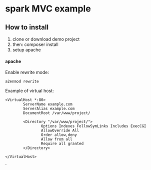 # spark MVC example

## How to install ##

1. clone or download demo project
2. then: composer install
3. setup apache

#### apache ####

Enable rewrite mode:

```
a2enmod rewrite
```

Example of virtual host:

```
<VirtualHost *:80>
        ServerName example.com
        ServerAlias example.com
        DocumentRoot /var/www/project/

        <Directory "/var/www/project/">
                Options Indexes FollowSymLinks Includes ExecCGI
                AllowOverride All
                Order allow,deny
                Allow from all
                Require all granted
        </Directory>

</VirtualHost>
```


`